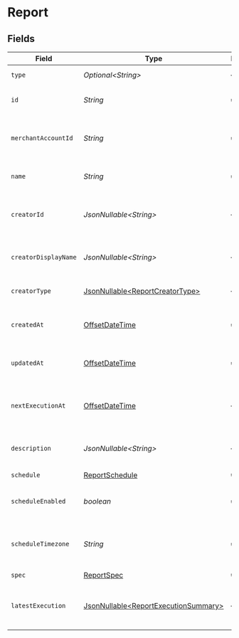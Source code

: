# Report


## Fields

| Field                                                                                      | Type                                                                                       | Required                                                                                   | Description                                                                                | Example                                                                                    |
| ------------------------------------------------------------------------------------------ | ------------------------------------------------------------------------------------------ | ------------------------------------------------------------------------------------------ | ------------------------------------------------------------------------------------------ | ------------------------------------------------------------------------------------------ |
| `type`                                                                                     | *Optional\<String>*                                                                        | :heavy_minus_sign:                                                                         | Always `report`.                                                                           | report                                                                                     |
| `id`                                                                                       | *String*                                                                                   | :heavy_check_mark:                                                                         | The unique ID for the report.                                                              | a1b2c3d4-5678-90ab-cdef-1234567890ab                                                       |
| `merchantAccountId`                                                                        | *String*                                                                                   | :heavy_check_mark:                                                                         | The merchant account ID this report belongs to.                                            | merchant-account-12345                                                                     |
| `name`                                                                                     | *String*                                                                                   | :heavy_check_mark:                                                                         | The name of the report.                                                                    | Monthly Transaction Report                                                                 |
| `creatorId`                                                                                | *JsonNullable\<String>*                                                                    | :heavy_minus_sign:                                                                         | The ID of the user who created the report.                                                 | d290f1ee-6c54-4b01-90e6-d701748f0851                                                       |
| `creatorDisplayName`                                                                       | *JsonNullable\<String>*                                                                    | :heavy_minus_sign:                                                                         | The display name of the report creator.                                                    | Jane Doe                                                                                   |
| `creatorType`                                                                              | [JsonNullable\<ReportCreatorType>](../../models/components/ReportCreatorType.md)           | :heavy_minus_sign:                                                                         | The type of the report creator.                                                            | user                                                                                       |
| `createdAt`                                                                                | [OffsetDateTime](https://docs.oracle.com/javase/8/docs/api/java/time/OffsetDateTime.html)  | :heavy_check_mark:                                                                         | The date this report was created at.                                                       | 2024-05-30T12:34:56.000Z                                                                   |
| `updatedAt`                                                                                | [OffsetDateTime](https://docs.oracle.com/javase/8/docs/api/java/time/OffsetDateTime.html)  | :heavy_check_mark:                                                                         | The date this report was last updated.                                                     | 2024-05-30T13:00:00.000Z                                                                   |
| `nextExecutionAt`                                                                          | [OffsetDateTime](https://docs.oracle.com/javase/8/docs/api/java/time/OffsetDateTime.html)  | :heavy_minus_sign:                                                                         | The next scheduled execution time for the report.                                          | 2024-06-01T00:00:00.000Z                                                                   |
| `description`                                                                              | *JsonNullable\<String>*                                                                    | :heavy_minus_sign:                                                                         | A description of the report.                                                               | Monthly transaction summary for May 2024.                                                  |
| `schedule`                                                                                 | [ReportSchedule](../../models/components/ReportSchedule.md)                                | :heavy_check_mark:                                                                         | N/A                                                                                        |                                                                                            |
| `scheduleEnabled`                                                                          | *boolean*                                                                                  | :heavy_check_mark:                                                                         | Whether the report schedule is enabled.                                                    | true                                                                                       |
| `scheduleTimezone`                                                                         | *String*                                                                                   | :heavy_check_mark:                                                                         | The timezone for the report schedule.                                                      | UTC                                                                                        |
| `spec`                                                                                     | [ReportSpec](../../models/components/ReportSpec.md)                                        | :heavy_check_mark:                                                                         | N/A                                                                                        |                                                                                            |
| `latestExecution`                                                                          | [JsonNullable\<ReportExecutionSummary>](../../models/components/ReportExecutionSummary.md) | :heavy_minus_sign:                                                                         | The latest execution summary for the report.                                               |                                                                                            |